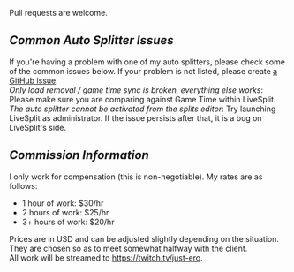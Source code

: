 Pull requests are welcome.

## *Common Auto Splitter Issues*
If you're having a problem with one of my auto splitters, please check some of the common issues below. If your problem is not listed, please create [a GitHub issue](https://github.com/just-ero/AutoSplitTools/issues/new/choose).  
*Only load removal / game time sync is broken, everything else works*: Please make sure you are comparing against Game Time within LiveSplit.  
*The auto splitter cannot be activated from the splits editor*: Try launching LiveSplit as administrator. If the issue persists after that, it is a bug on LiveSplit's side.

## *Commission Information*
I only work for compensation (this is non-negotiable). My rates are as follows:  
* 1 hour of work: $30/hr  
* 2 hours of work: $25/hr
* 3+ hours of work: $20/hr

Prices are in USD and can be adjusted slightly depending on the situation. They are chosen so as to meet somewhat halfway with the client.  
All work will be streamed to https://twitch.tv/just-ero.
